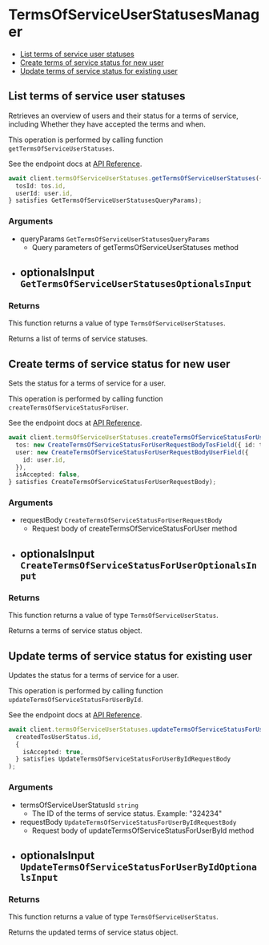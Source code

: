 # TermsOfServiceUserStatusesManager

- [List terms of service user statuses](#list-terms-of-service-user-statuses)
- [Create terms of service status for new user](#create-terms-of-service-status-for-new-user)
- [Update terms of service status for existing user](#update-terms-of-service-status-for-existing-user)

## List terms of service user statuses

Retrieves an overview of users and their status for a
terms of service, including Whether they have accepted
the terms and when.

This operation is performed by calling function `getTermsOfServiceUserStatuses`.

See the endpoint docs at
[API Reference](https://developer.box.com/reference/get-terms-of-service-user-statuses/).

<!-- sample get_terms_of_service_user_statuses -->

```ts
await client.termsOfServiceUserStatuses.getTermsOfServiceUserStatuses({
  tosId: tos.id,
  userId: user.id,
} satisfies GetTermsOfServiceUserStatusesQueryParams);
```

### Arguments

- queryParams `GetTermsOfServiceUserStatusesQueryParams`
  - Query parameters of getTermsOfServiceUserStatuses method
- optionalsInput `GetTermsOfServiceUserStatusesOptionalsInput`
  -

### Returns

This function returns a value of type `TermsOfServiceUserStatuses`.

Returns a list of terms of service statuses.

## Create terms of service status for new user

Sets the status for a terms of service for a user.

This operation is performed by calling function `createTermsOfServiceStatusForUser`.

See the endpoint docs at
[API Reference](https://developer.box.com/reference/post-terms-of-service-user-statuses/).

<!-- sample post_terms_of_service_user_statuses -->

```ts
await client.termsOfServiceUserStatuses.createTermsOfServiceStatusForUser({
  tos: new CreateTermsOfServiceStatusForUserRequestBodyTosField({ id: tos.id }),
  user: new CreateTermsOfServiceStatusForUserRequestBodyUserField({
    id: user.id,
  }),
  isAccepted: false,
} satisfies CreateTermsOfServiceStatusForUserRequestBody);
```

### Arguments

- requestBody `CreateTermsOfServiceStatusForUserRequestBody`
  - Request body of createTermsOfServiceStatusForUser method
- optionalsInput `CreateTermsOfServiceStatusForUserOptionalsInput`
  -

### Returns

This function returns a value of type `TermsOfServiceUserStatus`.

Returns a terms of service status object.

## Update terms of service status for existing user

Updates the status for a terms of service for a user.

This operation is performed by calling function `updateTermsOfServiceStatusForUserById`.

See the endpoint docs at
[API Reference](https://developer.box.com/reference/put-terms-of-service-user-statuses-id/).

<!-- sample put_terms_of_service_user_statuses_id -->

```ts
await client.termsOfServiceUserStatuses.updateTermsOfServiceStatusForUserById(
  createdTosUserStatus.id,
  {
    isAccepted: true,
  } satisfies UpdateTermsOfServiceStatusForUserByIdRequestBody
);
```

### Arguments

- termsOfServiceUserStatusId `string`
  - The ID of the terms of service status. Example: "324234"
- requestBody `UpdateTermsOfServiceStatusForUserByIdRequestBody`
  - Request body of updateTermsOfServiceStatusForUserById method
- optionalsInput `UpdateTermsOfServiceStatusForUserByIdOptionalsInput`
  -

### Returns

This function returns a value of type `TermsOfServiceUserStatus`.

Returns the updated terms of service status object.
